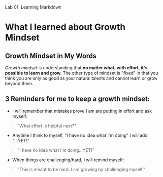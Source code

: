 Lab 01: Learning Markdown

# What I learned about Growth Mindset

## Growth Mindset in My Words

*Growth mindset* is understanding that **no matter what, with effort, it's possible to learn and grow.** The other type of mindset is "fixed" in that you think you are only as good as your natural talents and cannot learn or grow beyond them.

## 3 Reminders for me to keep a growth mindset:

* I will remember that mistakes prove I am are putting in effort and ask myself:
> "What effort is helpful next?"

* Anytime I think to myself, "I have no idea what I'm doing" I will add "...YET!"
> "I have no idea what I'm doing...YET!"

* When things are challenging/hard, I will remind myself:
> "This is meant to be hard. I am growing by challenging myself."
